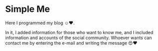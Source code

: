 # Simple Me

Here I programmed my blog ☺️❤️.

In it, I added information for those who want to know me, and I included information and accounts of the social community. Whoever wants can contact me by entering the e-mail and writing the message 😍❤️
